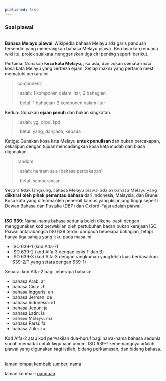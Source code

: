 ```yaml
---
published: true
---
```


### Soal piawai

&nbsp;  
**Bahasa Melayu piawai**: Wikipedia bahasa Melayu ada garis
panduan tersendiri yang menerangkan bahasa Melayu piawai.
Berdasarkan rencana wiki itu, projek suaikata menggariskan
tiga ciri penting seperti berikut.

Pertama: Gunakan **kosa kata Melayu**, jika ada, dan bukan
semata-mata kosa kata Melayu yang berbeza ejaan. Setiap
makna yang pertama mesti mematuhi perkara ini.

> component
>
> ! salah: 1 komponen dalam litar; 2 bahagian
>
> . betul: 1 bahagian; 2 komponen dalam litar

Kedua: Gunakan **ejaan penuh** dan bukan singkatan.

> ! salah: yg, drpd, kpd
>
> . betul: yang, daripada, kepada

Ketiga: Gunakan kosa kata Melayu **untuk penulisan** dan
bukan percakapan, sekalipun dengan tujuan mencadangkan kosa
kata mudah dan biasa digunakan.

> random
>
> ! salah: hentam saja (bahasa percakapan)
>
> . betul: sembarangan

Secara tidak langsung, bahasa Melayu piawai adalah bahasa
Melayu yang **diiktiraf oleh pihak pemantau bahasa** dari
Indonesia, Malaysia, dan Brunei. Kosa kata yang diterima
oleh penerbit kamus yang disanjung tinggi seperti Dewan
Bahasa dan Pustaka (DBP) dan Oxford-Fajar adalah piawai.

&nbsp;  
**ISO 639**: Nama-nama bahasa sedunia boleh dikenal pasti
dengan menggunakan kod perwakilan oleh pertubuhan badan
bukan kerajaan ISO. Piawai antarabangsa ISO 639 terdiri
daripada beberapa bahagian, tetapi hanya tiga sahaja yang
laku pada masa ini.

- ISO 639-1 (kod Alfa-2)
- ISO 639-2 (kod Alfa-3 dengan jenis T dan B)
- ISO 639-3 (kod Alfa-3 dengan rangkuman yang lebih luas
berdasarkan 639-2/T yang setara dengan 639-1)

Senarai kod Alfa-2 bagi beberapa bahasa:

- bahasa Arab: ar
- bahasa Cina: zh
- bahasa Inggeris: en
- bahasa Jerman: de
- bahasa Indonesia: id
- bahasa Jepun: ja
- bahasa Latin: la
- bahasa Melayu: ms
- bahasa Parsi: fa
- bahasa Zulu: zu

Kod Alfa-2 atau kod perwakilan dua-huruf bagi nama-nama
bahasa sedunia sudah memadai untuk kegunaan umum. ISO 639-1
sememangnya adalah piawai yang digunakan bagi istilah,
bidang perkamusan, dan bidang bahasa.

&nbsp;  
laman lompat kembali: [sumber][1], [nama][2]

laman kembali: [panduan][0]

  [0]: ../index.md
  [1]: ../bab/sumber.md
  [2]: ../bab/nama.md
